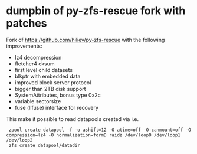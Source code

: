 # dumpbin of py-zfs-rescue fork with patches

Fork of https://github.com/hiliev/py-zfs-rescue with the following improvements:

 * lz4 decompression
 * fletcher4 cksum
 * first level child datasets
 * blkptr with embedded data
 * improved block server protocol
 * bigger than 2TB disk support
 * SystemAttributes, bonus type 0x2c
 * variable sectorsize
 * fuse (llfuse) interface for recovery

This make it possible to read datapools created via i.e.

     zpool create datapool -f -o ashift=12 -O atime=off -O canmount=off -O compression=lz4 -O normalization=formD raidz /dev/loop0 /dev/loop1 /dev/loop2
     zfs create datapool/datadir




